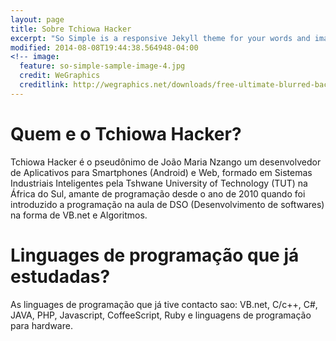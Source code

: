 ```yaml
---
layout: page
title: Sobre Tchiowa Hacker
excerpt: "So Simple is a responsive Jekyll theme for your words and images."
modified: 2014-08-08T19:44:38.564948-04:00
<!-- image:
  feature: so-simple-sample-image-4.jpg
  credit: WeGraphics
  creditlink: http://wegraphics.net/downloads/free-ultimate-blurred-background-pack/ -->
---
```

# Quem e o Tchiowa Hacker?
Tchiowa Hacker é o pseudônimo de João Maria Nzango um desenvolvedor de Aplicativos para Smartphones (Android)  e Web,
formado em Sistemas Industriais Inteligentes pela Tshwane University of Technology (TUT) na África do Sul, amante 
de programação desde o ano de 2010 quando foi introduzido a programação na aula de DSO (Desenvolvimento de softwares) na forma de VB.net e Algoritmos.

# Linguages de programação que já estudadas?
As linguages de programação que já tive contacto sao: VB.net, C/c++, C#, JAVA, PHP, Javascript, CoffeeScript, Ruby e linguagens de programação para hardware.